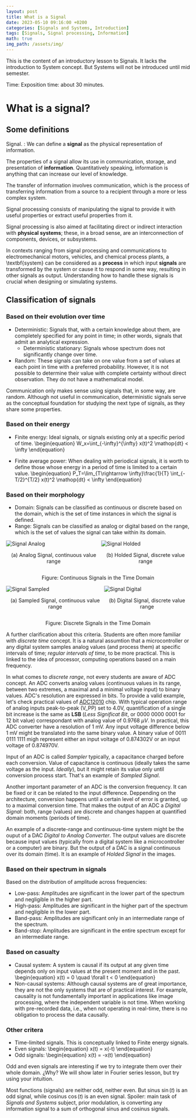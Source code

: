 ```yaml
---
layout: post
title: What is a Signal
date: 2023-05-10 09:16:00 +0200
categories: [Signals and Systems, Introduction]
tags: [Signals, Signal processing, Information]
math: true
img_path: /assets/img/
---
```

This is the content of an introductory lesson to Signals. It lacks the introduction to System concept. But Systems will not be introduced until mid semester.

Time: Exposition time: about 30 minutes.
# What is a signal?
## Some definitions

Signal.
: We can define a **signal** as the physical representation of information.

The properties of a signal allow its use in communication, storage, and presentation of **information**. Quantitatively speaking, information is anything that can increase our level of knowledge.

The transfer of information involves communication, which is the process of transferring information from a source to a recipient through a more or less complex system.

Signal processing consists of manipulating the signal to provide it with useful properties or extract useful properties from it.

Signal processing is also aimed at facilitating direct or indirect interaction with **physical systems**; these, in a broad sense, are an interconnection of components, devices, or subsystems.

In contexts ranging from signal processing and communications to electromechanical motors, vehicles, and chemical process plants, a \textbf{system} can be considered as a **process** in which input **signals** are transformed by the system or cause it to respond in some way, resulting in other signals as output. Understanding how to handle these signals is crucial when designing or simulating systems.

## Classification of signals
### Based on their evolution over time
- Deterministic: Signals that, with a certain knowledge about them, are completely specified for any point in time; in other words, signals that admit an analytical expression.
    - Deterministic stationary: Signals whose spectrum does not significantly change over time.
- Random: These signals can take on one value from a set of values at each point in time with a preferred probability. However, it is not possible to determine their value with complete certainty without direct observation. They do not have a mathematical model.

Communication only makes sense using signals that, in some way, are random. Although not useful in communication, deterministic signals serve as the conceptual foundation for studying the next type of signals, as they share some properties.

### Based on their energy
- Finite energy: Ideal signals, or signals existing only at a specific period of time. \begin{equation}
	W_x=\int_{-\infty}^{\infty} x(t)^2 \mathop{dt} < \infty
\end{equation}

- Finite average power: When dealing with periodical signals, it is worth to define those whose energy in a period of time is limited to a certain value. \begin{equation}
	P_T=\lim_{T\rightarrow \infty}\frac{1}{T} \int_{-T/2}^{T/2} x(t)^2 \mathop{dt} < \infty
\end{equation}


### Based on their morphology
- Domain: Signals can be classified as continuous or discrete based on the domain, which is the set of time instances in which the signal is defined.
- Range: Signals can be classified as analog or digital based on the range, which is the set of values the signal can take within its domain.

<div style="display: flex; justify-content: center; align-items: center; width= 100%;">
    <div>
        <img src="Signal_Analog.svg" alt="Signal Analog">
        <p style="text-align: center;">(a) Analog Signal, continuous value range</p>
    </div>
    <div>
        <img src="Signal_Holded.svg" alt="Signal Holded">
        <p style="text-align: center;">(b) Holded Signal, discrete value range</p>
    </div>
</div>
<p style="text-align: center;">Figure: Continuous Signals in the Time Domain</p>

<div style="display: flex; justify-content: center; align-items: center; width: 100%;">
    <div>
        <img src="Signal_Sampled.svg" alt="Signal Sampled">
        <p style="text-align: center;">(a) Sampled Signal, continuous value range</p>
    </div>
    <div>
        <img src="Signal_Digital.svg" alt="Signal Digital">
        <p style="text-align: center;">(b) Digital Signal, discrete value range</p>
    </div>
</div>
<p style="text-align: center;">Figure: Discrete Signals in the Time Domain</p>

A further clarification about this criteria. Students are often more familiar with *discrete time* concept. It is a natural assumtion that a microcontroller or any digital system samples analog values (and process them) at specific intervals of time; *regular intervals of time*, to be more practical. This is linked to the idea of processor, computing operations based on a main frequency.

In what comes to *discrete range*, not every students are aware of ADC concept. An ADC converts analog values (continuous values in its range, between two extremes, a maximal and a minimal voltage input) to binary values. ADC's resolution are expressed in bits. To provide a valid example, let's check practical values of [ADC12010](https://www.ti.com/product/ADC12010) chip. With typical operation range of analog inputs peak-to-peak (V_PP) set to 4.0V, quantification of a single bit increase is the same as **LSB** (*Less Significat Bit*, or 0000 0000 0001 for 12 bit value) correspondant with analog value of 0.9768 $\mu V$. In practical, this ADC converter have a resolution of 1 mV. Any input voltage difference below 1 mV might be translated into the same binary value. A binary value of 0011 0111 1111 migh represent either an input voltage of 0.874302V or an input voltage of 0.874970V.

Input of an ADC is called *Sampler* typically, a capacitance charged before each conversion. Value of capacitance is continuous (ideally takes the same voltage as the input. *Ideally*), but it might retain its value only until conversion process start. That's an example of *Sampled Signal*.

Another important parameter of an ADC is the conversion frequency. It can be fixed or it can be related to the input difference. Deppending on the architecture, conversion happens until a certain level of error is granted, up to a maximal conversion time. That makes the output of an ADC a *Digital Signal*: both, range (values) are discrete and changes happen at quantified domain moments (periods of time).

An example of a discrete-range and continuous-time system might be the ouput of a DAC *Digital to Analog Converter*. The output values are discrete because input values (typically from a digital system like a microcontroller or a computer) are binary. But the output of a DAC is a signal continuous over its domain (time). It is an example of *Holded Signal* in the images.



### Based on their spectrum in signals
Based on the distribution of amplitude across frequencies:
- Low-pass: Amplitudes are significant in the lower part of the spectrum and negligible in the higher part.
- High-pass: Amplitudes are significant in the higher part of the spectrum and negligible in the lower part.
- Band-pass: Amplitudes are significant only in an intermediate range of the spectrum.
- Band-stop: Amplitudes are significant in the entire spectrum except for an intermediate range.

### Based on casualty
- Causal system: A system is causal if its output at any given time depends only on input values at the present moment and in the past.
\begin{equation}
x(t) = 0 \quad \forall t < 0
\end{equation}
- Non-causal systems: Although causal systems are of great importance, they are not the only systems that are of practical interest. For example, causality is not fundamentally important in applications like image processing, where the independent variable is not time. When working with pre-recorded data, i.e., when not operating in real-time, there is no obligation to process the data causally.

### Other critera
- Time-limited signals. This is conceptually linked to Finite energy signals.
- Even signals:
\begin{equation}
x(t) = x(-t)
\end{equation}
- Odd signals:
\begin{equation}
x(t) = -x(t)
\end{equation}

Odd and even signals are interesting if we try to integrate them over their whole domain. ¿Why? We will show later in Fourier series lesson, but try using your intuition.

Most functions (signals) are neither odd, neither even. But sinus $\sin(t)$ is an odd signal, while cosinus $\cos(t)$ is an even signal. Spoiler: main task of *Signals and Systems* subject, prior modulation, is converting any information signal to a sum of orthogonal sinus and cosinus signals.